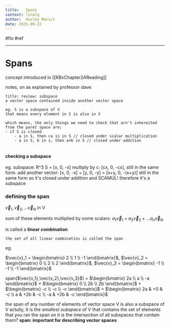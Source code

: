 ```yaml
---
title:   Spans
context: linalg
author:  Huxley Marvit
date: 2021-09-22
---
```


#flo #ref

***

# Spans
concept introduced in [[KBxChapter2AReading]]

notes, on as explained by professor dave.

```ad-tip
title: review: subspace
a vector space contained inside another vector space

eg. S is a subspace of V
that means every element in S is also in V

which means, the only things we need to check that arn't inhereited from the paret space are:
- if S is closed
	- a in S, then ca is in S // closed under scalar multiplication
	- a in S, b in s, then a+b in S // closed under addition


```


#### checking a subspace

eg. subspace: R^3
S = [x, 0, -x]
multiply by c: [cx, 0, -cx], still in the same form.
add another vector: [x, 0, -x] + [y, 0, -y] = [x+y, 0, -(x+y)] still in the same form
so it's closed under addition and SCAMUL!
therefore it's a subspace


### defining the span

$\vec{v}_1, \vec{v}_2,...\vec{v}_N$ in V

sum of these elements multiplied by some scalars: 
$a_1\vec{v}_1 + a_2\vec{v}_2 + ...a_n\vec{v}_N$ 


is called a **linear combination**

```ad-important
the set of all linear combinatins is called the span
```

eg. 

$\vec{v}_1 = \begin{bmatrix}
2 \\
1 \\
-1 
\end{bmatrix}$, $\vec{v}_2 = \begin{bmatrix}
0 \\
2 \\
2 
\end{bmatrix}$, $\vec{v}_3 = \begin{bmatrix}
-1 \\
-1 \\
-1 
\end{bmatrix}$

span($\vec{v_1},\vec{v_2},\vec{v_3}$) =  $\begin{bmatrix} 2a \\ a \\ -a  \end{bmatrix}$ + $\begin{bmatrix} 0 \\ 2b \\ 2b  \end{bmatrix}$ + $\begin{bmatrix} -c \\ -c \\ -c  \end{bmatrix}$ = $\begin{bmatrix} 2a & +0 & -c \\ a & +2b & -c \\ -a & +2b & -c  \end{bmatrix}$ 

the span of any number of elements of vector space V is also a subspace of V
actully, it is the *smallest subspace* of V that contains the set of elements that you ran the span on
it is the intersection of all subspaces that contain them?
**span: important for describing vector spaces**




















